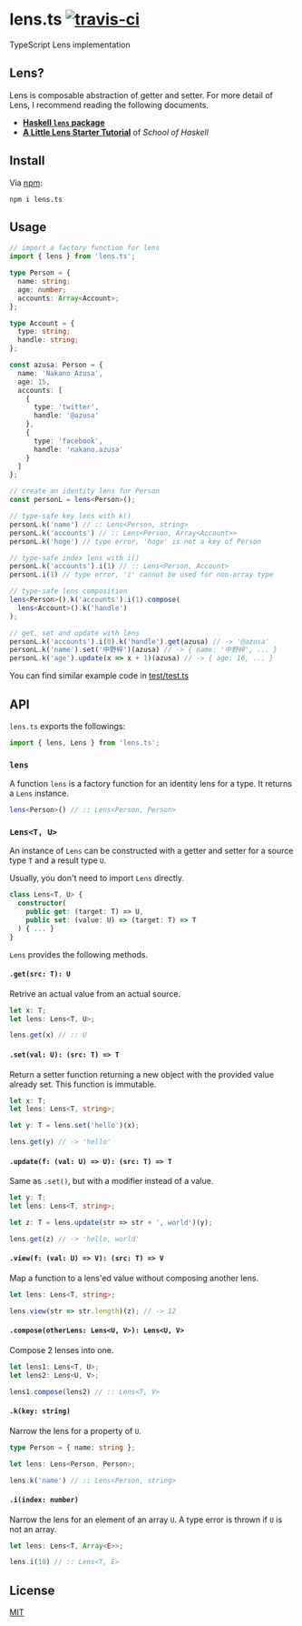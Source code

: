 # lens.ts [![travis-ci](https://travis-ci.org/utatti/lens.ts.svg?branch=master)](https://travis-ci.org/utatti/lens.ts)

TypeScript Lens implementation

## Lens?

Lens is composable abstraction of getter and setter. For more detail of Lens, I
recommend reading the following documents.

- [**Haskell `lens` package**](https://hackage.haskell.org/package/lens)
- [**A Little Lens Starter Tutorial**](https://www.schoolofhaskell.com/school/to-infinity-and-beyond/pick-of-the-week/a-little-lens-starter-tutorial) of *School of Haskell*

## Install

Via [npm](https://www.npmjs.com/package/lens.ts):

``` shell
npm i lens.ts
```

## Usage

``` typescript
// import a factory function for lens
import { lens } from 'lens.ts';

type Person = {
  name: string;
  age: number;
  accounts: Array<Account>;
};

type Account = {
  type: string;
  handle: string;
};

const azusa: Person = {
  name: 'Nakano Azusa',
  age: 15,
  accounts: [
    {
      type: 'twitter',
      handle: '@azusa'
    },
    {
      type: 'facebook',
      handle: 'nakano.azusa'
    }
  ]
};

// create an identity lens for Person
const personL = lens<Person>();

// type-safe key lens with k()
personL.k('name') // :: Lens<Person, string>
personL.k('accounts') // :: Lens<Person, Array<Account>>
personL.k('hoge') // type error, 'hoge' is not a key of Person

// type-safe index lens with i()
personL.k('accounts').i(1) // :: Lens<Person, Account>
personL.i(1) // type error, 'i' cannot be used for non-array type

// type-safe lens composition
lens<Person>().k('accounts').i(1).compose(
  lens<Account>().k('handle')
);

// get, set and update with lens
personL.k('accounts').i(0).k('handle').get(azusa) // -> '@azusa'
personL.k('name').set('中野梓')(azusa) // -> { name: '中野梓', ... }
personL.k('age').update(x => x + 1)(azusa) // -> { age: 16, ... }
```

You can find similar example code in [test/test.ts](test/test.ts)

## API

`lens.ts` exports the followings:

``` typescript
import { lens, Lens } from 'lens.ts';
```

### `lens`

A function `lens` is a factory function for an identity lens for a type. It
returns a `Lens` instance.

``` typescript
lens<Person>() // :: Lens<Person, Person>
```

### `Lens<T, U>`

An instance of `Lens` can be constructed with a getter and setter for a
source type `T` and a result type `U`.

Usually, you don't need to import `Lens` directly.

``` typescript
class Lens<T, U> {
  constructor(
    public get: (target: T) => U,
    public set: (value: U) => (target: T) => T
  ) { ... }
}
```

`Lens` provides the following methods.

#### `.get(src: T): U`

Retrive an actual value from an actual source.

``` typescript
let x: T;
let lens: Lens<T, U>;

lens.get(x) // :: U
```

#### `.set(val: U): (src: T) => T`

Return a setter function returning a new object with the provided value already
set. This function is immutable.

``` typescript
let x: T;
let lens: Lens<T, string>;

let y: T = lens.set('hello')(x);

lens.get(y) // -> 'hello'
```

#### `.update(f: (val: U) => U): (src: T) => T`

Same as `.set()`, but with a modifier instead of a value.

``` typescript
let y: T;
let lens: Lens<T, string>;

let z: T = lens.update(str => str + ', world')(y);

lens.get(z) // -> 'hello, world'
```

#### `.view(f: (val: U) => V): (src: T) => V`

Map a function to a lens'ed value without composing another lens.

``` typescript
let lens: Lens<T, string>;

lens.view(str => str.length)(z); // -> 12
```

#### `.compose(otherLens: Lens<U, V>): Lens<U, V>`

Compose 2 lenses into one.

``` typescript
let lens1: Lens<T, U>;
let lens2: Lens<U, V>;

lens1.compose(lens2) // :: Lens<T, V>
```

#### `.k(key: string)`

Narrow the lens for a property of `U`.

``` typescript
type Person = { name: string };

let lens: Lens<Person, Person>;

lens.k('name') // :: Lens<Person, string>
```

#### `.i(index: number)`

Narrow the lens for an element of an array `U`. A type error is thrown if `U` is
not an array.

``` typescript
let lens: Lens<T, Array<E>>;

lens.i(10) // :: Lens<T, E>
```

## License

[MIT](LICENSE)
